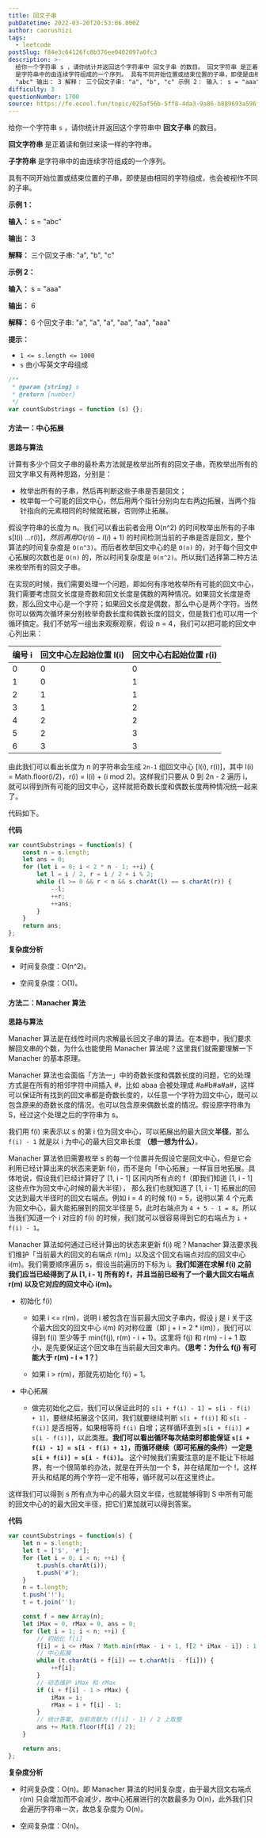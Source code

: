 ```yaml
---
title: 回文子串
pubDatetime: 2022-03-20T20:53:06.000Z
author: caorushizi
tags:
  - leetcode
postSlug: f84e3c64126fc8b376ee0402097a0fc3
description: >-
  给你一个字符串 s ，请你统计并返回这个字符串中 回文子串 的数目。 回文字符串 是正着读和倒过来读一样的字符串。 子字符串
  是字符串中的由连续字符组成的一个序列。 具有不同开始位置或结束位置的子串，即使是由相同的字符组成，也会被视作不同的子串。 示例 1： 输入： s =
  "abc" 输出： 3 解释： 三个回文子串: "a", "b", "c" 示例 2： 输入： s = "aaa" 输出：
difficulty: 3
questionNumber: 1700
source: https://fe.ecool.fun/topic/025af56b-5ff8-4da3-9a86-b889693a596f
---
```


给你一个字符串 `s` ，请你统计并返回这个字符串中 **回文子串** 的数目。

**回文字符串** 是正着读和倒过来读一样的字符串。

**子字符串** 是字符串中的由连续字符组成的一个序列。

具有不同开始位置或结束位置的子串，即使是由相同的字符组成，也会被视作不同的子串。

**示例 1：**

**输入：** s = "abc"

**输出：** 3

**解释：** 三个回文子串: "a", "b", "c"

**示例 2：**

**输入：** s = "aaa"

**输出：** 6

**解释：** 6 个回文子串: "a", "a", "a", "aa", "aa", "aaa"

**提示：**

- `1 <= s.length <= 1000`
- `s` 由小写英文字母组成

```js
/**
 * @param {string} s
 * @return {number}
 */
var countSubstrings = function (s) {};
```

#### 方法一：中心拓展

**思路与算法**

计算有多少个回文子串的最朴素方法就是枚举出所有的回文子串，而枚举出所有的回文字串又有两种思路，分别是：

- 枚举出所有的子串，然后再判断这些子串是否是回文；
- 枚举每一个可能的回文中心，然后用两个指针分别向左右两边拓展，当两个指针指向的元素相同的时候就拓展，否则停止拓展。

假设字符串的长度为 n。我们可以看出前者会用 O(n^2) 的时间枚举出所有的子串 s[l(i) ...r(i)]$，然后再用 O(r(i) - l(i) + 1)$ 的时间检测当前的子串是否是回文，整个算法的时间复杂度是 `O(n^3)`。而后者枚举回文中心的是 `O(n)` 的，对于每个回文中心拓展的次数也是 `O(n)` 的，所以时间复杂度是 `O(n^2)`。所以我们选择第二种方法来枚举所有的回文子串。

在实现的时候，我们需要处理一个问题，即如何有序地枚举所有可能的回文中心，我们需要考虑回文长度是奇数和回文长度是偶数的两种情况。如果回文长度是奇数，那么回文中心是一个字符；如果回文长度是偶数，那么中心是两个字符。当然你可以做两次循环来分别枚举奇数长度和偶数长度的回文，但是我们也可以用一个循环搞定。我们不妨写一组出来观察观察，假设 n = 4，我们可以把可能的回文中心列出来：

| 编号 i | 回文中心左起始位置 l(i) | 回文中心右起始位置 r(i) |
| ------ | ----------------------- | ----------------------- |
| 0      | 0                       | 0                       |
| 1      | 0                       | 1                       |
| 2      | 1                       | 1                       |
| 3      | 1                       | 2                       |
| 4      | 2                       | 2                       |
| 5      | 2                       | 3                       |
| 6      | 3                       | 3                       |

由此我们可以看出长度为 n 的字符串会生成 `2n-1` 组回文中心 [l(i), r(i)]，其中 l(i) = Math.floor(i/2)，r(i) = l(i) + (i mod 2)。这样我们只要从 0 到 2n - 2 遍历 i，就可以得到所有可能的回文中心，这样就把奇数长度和偶数长度两种情况统一起来了。

代码如下。

**代码**

```JavaScript
var countSubstrings = function(s) {
    const n = s.length;
    let ans = 0;
    for (let i = 0; i < 2 * n - 1; ++i) {
        let l = i / 2, r = i / 2 + i % 2;
        while (l >= 0 && r < n && s.charAt(l) == s.charAt(r)) {
            --l;
            ++r;
            ++ans;
        }
    }
    return ans;
};
```

**复杂度分析**

- 时间复杂度：O(n^2)。

- 空间复杂度：O(1)。

#### 方法二：Manacher 算法

**思路与算法**

Manacher 算法是在线性时间内求解最长回文子串的算法。在本题中，我们要求解回文串的个数，为什么也能使用 Manacher 算法呢？这里我们就需要理解一下 Manacher 的基本原理。

Manacher 算法也会面临「方法一」中的奇数长度和偶数长度的问题，它的处理方式是在所有的相邻字符中间插入 #，比如 abaa 会被处理成 #a#b#a#a#，这样可以保证所有找到的回文串都是奇数长度的，以任意一个字符为回文中心，既可以包含原来的奇数长度的情况，也可以包含原来偶数长度的情况。假设原字符串为 S，经过这个处理之后的字符串为 s。

我们用 f(i) 来表示以 s 的第 i 位为回文中心，可以拓展出的最大回文**半径**，那么 `f(i) - 1` 就是以 i 为中心的最大回文串长度 **（想一想为什么）**。

Manacher 算法依旧需要枚举 s 的每一个位置并先假设它是回文中心，但是它会利用已经计算出来的状态来更新 f(i)，而不是向「中心拓展」一样盲目地拓展。具体地说，假设我们已经计算好了 [1, i - 1] 区间内所有点的 f（即我们知道 [1, i - 1] 这些点作为回文中心时候的最大半径）， 那么我们也就知道了 [1, i - 1] 拓展出的回文达到最大半径时的回文右端点。例如 i = 4 的时候 f(i) = 5，说明以第 4 个元素为回文中心，最大能拓展到的回文半径是 5，此时右端点为 `4 + 5 - 1 = 8`。所以当我们知道一个 i 对应的 f(i) 的时候，我们就可以很容易得到它的右端点为 `i + f(i) - 1`。

Manacher 算法如何通过已经计算出的状态来更新 f(i) 呢？Manacher 算法要求我们维护「当前最大的回文的右端点 r(m)」以及这个回文右端点对应的回文中心 i(m)。我们需要顺序遍历 s，假设当前遍历的下标为 i。**我们知道在求解 f(i) 之前我们应当已经得到了从 [1, i - 1] 所有的 f，并且当前已经有了一个最大回文右端点 r(m) 以及它对应的回文中心 i(m)。**

- 初始化 f(i)

  - 如果 i <= r(m)，说明 i 被包含在当前最大回文子串内，假设 j 是 i 关于这个最大回文的回文中心 i(m) 的对称位置（即 j + i = 2 \* i(m)），我们可以得到 f(i) 至少等于 min{f(j), r(m) - i + 1}。这里将 f(j) 和 r(m) - i + 1 取小，是先要保证这个回文串在当前最大回文串内。**（思考：为什么 f(j) 有可能大于 r(m) - i + 1？）**

  - 如果 i > r(m)，那就先初始化 f(i) = 1。

- 中心拓展
  - 做完初始化之后，我们可以保证此时的 `s[i + f(i) - 1] = s[i - f(i) + 1]`，要继续拓展这个区间，我们就要继续判断 `s[i + f(i)]` 和 `s[i - f(i)]` 是否相等，如果相等将 `f(i)` 自增；这样循环直到 `s[i + f(i)] ≠ s[i - f(i)]`，以此类推。**我们可以看出循环每次结束时都能保证 `s[i + f(i) - 1] = s[i - f(i) + 1]`，而循环继续（即可拓展的条件）一定是 `s[i + f(i)] = s[i - f(i)]`。** 这个时候我们需要注意的是不能让下标越界，有一个很简单的办法，就是在开头加一个 $，并在结尾加一个 !，这样开头和结尾的两个字符一定不相等，循环就可以在这里终止。

这样我们可以得到 s 所有点为中心的最大回文半径，也就能够得到 S 中所有可能的回文中心的的最大回文半径，把它们累加就可以得到答案。

**代码**

```JavaScript
var countSubstrings = function(s) {
    let n = s.length;
    let t = ['$', '#'];
    for (let i = 0; i < n; ++i) {
        t.push(s.charAt(i));
        t.push('#');
    }
    n = t.length;
    t.push('!');
    t = t.join('');

    const f = new Array(n);
    let iMax = 0, rMax = 0, ans = 0;
    for (let i = 1; i < n; ++i) {
        // 初始化 f[i]
        f[i] = i <= rMax ? Math.min(rMax - i + 1, f[2 * iMax - i]) : 1;
        // 中心拓展
        while (t.charAt(i + f[i]) == t.charAt(i - f[i])) {
            ++f[i];
        }
        // 动态维护 iMax 和 rMax
        if (i + f[i] - 1 > rMax) {
            iMax = i;
            rMax = i + f[i] - 1;
        }
        // 统计答案, 当前贡献为 (f[i] - 1) / 2 上取整
        ans += Math.floor(f[i] / 2);
    }

    return ans;
};
```

**复杂度分析**

- 时间复杂度：O(n)。即 Manacher 算法的时间复杂度，由于最大回文右端点 r(m) 只会增加而不会减少，故中心拓展进行的次数最多为 O(n)，此外我们只会遍历字符串一次，故总复杂度为 O(n)。

- 空间复杂度：O(n)。
